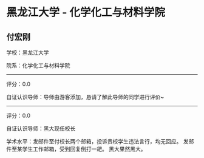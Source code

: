 # 黑龙江大学 - 化学化工与材料学院

## 付宏刚

学校：黑龙江大学

院系：化学化工与材料学院

* * *

评分：0.0

自证认识导师：导师由游客添加，恳请了解此导师的同学进行评价~

* * *

评分：0.0

自证认识导师：黑大现任校长

学术水平：发邮件至付校长两个邮箱，投诉贵校学生违法言行，均无回应。
发邮件至某学生工作邮箱，受到回复倒打一耙。
黑大果然黑大。